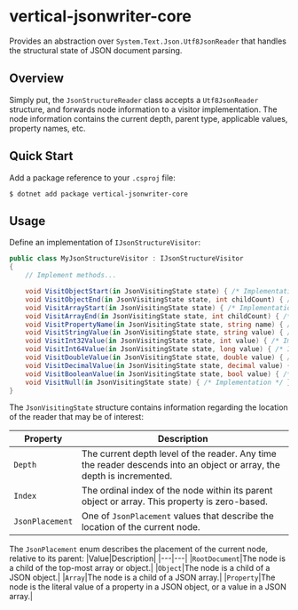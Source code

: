 # vertical-jsonwriter-core

Provides an abstraction over `System.Text.Json.Utf8JsonReader` that handles the structural state of JSON document parsing.

## Overview

Simply put, the `JsonStructureReader` class accepts a `Utf8JsonReader` structure, and forwards node information to a visitor implementation. The node information contains the current depth, parent type, applicable values, property names, etc.

## Quick Start

Add a package reference to your `.csproj` file:

```
$ dotnet add package vertical-jsonwriter-core 
```

## Usage

Define an implementation of `IJsonStructureVisitor`:

```csharp
public class MyJsonStructureVisitor : IJsonStructureVisitor
{
    // Implement methods...

    void VisitObjectStart(in JsonVisitingState state) { /* Implementation */ }    
    void VisitObjectEnd(in JsonVisitingState state, int childCount) { /* Implementation */ }    
    void VisitArrayStart(in JsonVisitingState state) { /* Implementation */ }    
    void VisitArrayEnd(in JsonVisitingState state, int childCount) { /* Implementation */ }
    void VisitPropertyName(in JsonVisitingState state, string name) { /* Implementation */ }
    void VisitStringValue(in JsonVisitingState state, string value) { /* Implementation */ }
    void VisitInt32Value(in JsonVisitingState state, int value) { /* Implementation */ }
    void VisitInt64Value(in JsonVisitingState state, long value) { /* Implementation */ }
    void VisitDoubleValue(in JsonVisitingState state, double value) { /* Implementation */ }
    void VisitDecimalValue(in JsonVisitingState state, decimal value) { /* Implementation */ }
    void VisitBooleanValue(in JsonVisitingState state, bool value) { /* Implementation */ }
    void VisitNull(in JsonVisitingState state) { /* Implementation */ }    
}
```

The `JsonVisitingState` structure contains information regarding the location of the reader that may be of interest:

|Property|Description|
|---|---|
|`Depth`|The current depth level of the reader. Any time the reader descends into an object or array, the depth is incremented.|
|`Index`|The ordinal index of the node within its parent object or array. This property is zero-based.|
|`JsonPlacement`|One of `JsonPlacement` values that describe the location of the current node.|

The `JsonPlacement` enum describes the placement of the current node, relative to its parent:
|Value|Description|
|---|---|
|`RootDocument`|The node is a child of the top-most array or object.|
|`Object`|The node is a child of a JSON object.|
|`Array`|The node is a child of a JSON array.|
|`Property`|The node is the literal value of a property in a JSON object, or a value in a JSON array.|